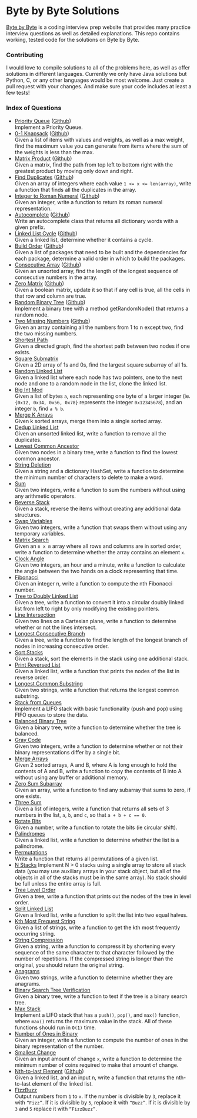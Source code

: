 # Byte by Byte Solutions
[Byte by Byte](http://www.byte-by-byte.com) is a coding interview prep website that provides many practice interview questions as well as detailed explanations. This repo contains working, tested code for the solutions on Byte by Byte.

### Contributing
I would love to compile solutions to all of the problems here, as well as offer solutions in different languages. Currently we only have Java solutions but Python, C, or any other languages would be most welcome. Just create a pull request with your changes. And make sure your code includes at least a few tests!

### Index of Questions
* [Priority Queue](http://www.byte-by-byte.com/priorityqueue/) ([Github](https://github.com/samgh/Byte-by-Byte-Solutions/blob/master/java/PriorityQueue.java))  
Implement a Priority Queue.
* [0-1 Knapsack](http://www.byte-by-byte.com/01knapsack/) ([Github](https://github.com/samgh/Byte-by-Byte-Solutions/blob/master/java/Knapsack.java))  
Given a list of items with values and weights, as well as a max weight, find the maximum value you can generate from items where the sum of the weights is less than the max.
* [Matrix Product](http://www.byte-by-byte.com/matrixproduct/) ([Github](https://github.com/samgh/Byte-by-Byte-Solutions/blob/master/java/MatrixProduct.java))  
Given a matrix, find the path from top left to bottom right with the greatest product by moving only down and right.
* [Find Duplicates](http://www.byte-by-byte.com/findduplicates/) ([Github](https://github.com/samgh/Byte-by-Byte-Solutions/blob/master/java/FindDuplicates.java))  
Given an array of integers where each value `1 <= x <= len(array)`, write a function that finds all the duplicates in the array.
* [Integer to Roman Numeral](http://www.byte-by-byte.com/inttoroman/) ([Github](https://github.com/samgh/Byte-by-Byte-Solutions/blob/master/java/IntToRoman.java))  
Given an integer, write a function to return its roman numeral representation.
* [Autocomplete](http://www.byte-by-byte.com/autocomplete/) ([Github](https://github.com/samgh/Byte-by-Byte-Solutions/blob/master/java/Autocomplete.java))  
Write an autocomplete class that returns all dictionary words with a given prefix.
* [Linked List Cycle](http://www.byte-by-byte.com/listcycles/) ([Github](https://github.com/samgh/Byte-by-Byte-Solutions/blob/master/java/LinkedListCycle.java))  
Given a linked list, determine whether it contains a cycle.
* [Build Order](http://www.byte-by-byte.com/buildorder/) ([Github](https://github.com/samgh/Byte-by-Byte-Solutions/blob/master/java/BuildOrder.java))  
Given a list of packages that need to be built and the dependencies for each package, determine a valid order in which to build the packages.
* [Consecutive Array](http://www.byte-by-byte.com/consecutivearray/) ([Github](https://github.com/samgh/Byte-by-Byte-Solutions/blob/master/java/ConsecutiveArray.java))  
Given an unsorted array, find the length of the longest sequence of consecutive numbers in the array.
* [Zero Matrix](http://www.byte-by-byte.com/zeromatrix/) ([Github](https://github.com/samgh/Byte-by-Byte-Solutions/blob/master/java/ZeroMatrix.java))  
Given a boolean matrix, update it so that if any cell is true, all the cells in that row and column are true.
* [Random Binary Tree](http://www.byte-by-byte.com/randombinarytree/) ([Github](https://github.com/samgh/Byte-by-Byte-Solutions/blob/master/java/RandomTree.java))  
Implement a binary tree with a method getRandomNode() that returns a random node.
* [Two Missing Numbers](http://www.byte-by-byte.com/twomissingnumbers/) ([Github](https://github.com/samgh/Byte-by-Byte-Solutions/blob/master/java/TwoMissingNumbers.java))  
Given an array containing all the numbers from 1 to n except two, find the two missing numbers.
* [Shortest Path](http://www.byte-by-byte.com/shortestpath/)  
Given a directed graph, find the shortest path between two nodes if one exists.
* [Square Submatrix](http://www.byte-by-byte.com/squaresubmatrix/)  
Given a 2D array of 1s and 0s, find the largest square subarray of all 1s.
* [Random Linked List](http://www.byte-by-byte.com/randomlinkedlist/)  
Given a linked list where each node has two pointers, one to the next node and one to a random node in the list, clone the linked list.
* [Big Int Mod](http://www.byte-by-byte.com/bigintmod/)  
Given a list of bytes `a`, each representing one byte of a larger integer (ie. `{0x12, 0x34, 0x56, 0x78}` represents the integer `0x12345678`), and an integer `b`, find `a % b`.
* [Merge K Arrays](http://www.byte-by-byte.com/mergekarrays/)  
Given k sorted arrays, merge them into a single sorted array.
* [Dedup Linked List](http://www.byte-by-byte.com/deduplinkedlist/)  
Given an unsorted linked list, write a function to remove all the duplicates.
* [Lowest Common Ancestor](http://www.byte-by-byte.com/lowestcommonancestor/)  
Given two nodes in a binary tree, write a function to find the lowest common ancestor.
* [String Deletion](http://www.byte-by-byte.com/stringdeletion/)  
Given a string and a dictionary HashSet, write a function to determine the minimum number of characters to delete to make a word.
* [Sum](http://www.byte-by-byte.com/sum/)  
Given two integers, write a function to sum the numbers without using any arithmetic operators.
* [Reverse Stack](http://www.byte-by-byte.com/reversestack/)  
Given a stack, reverse the items without creating any additional data structures.
* [Swap Variables](http://www.byte-by-byte.com/swapvariables/)  
Given two integers, write a function that swaps them without using any temporary variables.
* [Matrix Search](http://www.byte-by-byte.com/matrixsearch/)  
Given an `n x m` array where all rows and columns are in sorted order, write a function to determine whether the array contains an element `x`.
* [Clock Angle](http://www.byte-by-byte.com/clockangle/)  
Given two integers, an hour and a minute, write a function to calculate the angle between the two hands on a clock representing that time.
* [Fibonacci](http://www.byte-by-byte.com/fibonacci/)  
Given an integer n, write a function to compute the nth Fibonacci number.
* [Tree to Doubly Linked List](http://www.byte-by-byte.com/treetolist/)  
Given a tree, write a function to convert it into a circular doubly linked list from left to right by only modifying the existing pointers.
* [Line Intersection](http://www.byte-by-byte.com/lineintersection/)  
Given two lines on a Cartesian plane, write a function to determine whether or not the lines intersect.
* [Longest Consecutive Branch](http://www.byte-by-byte.com/longestbranch/)  
Given a tree, write a function to find the length of the longest branch of nodes in increasing consecutive order.
* [Sort Stacks](http://www.byte-by-byte.com/sortstacks/)  
Given a stack, sort the elements in the stack using one additional stack.
* [Print Reversed List](http://www.byte-by-byte.com/printreversedlist/)  
Given a linked list, write a function that prints the nodes of the list in reverse order.
* [Longest Common Substring](http://www.byte-by-byte.com/longestsubstring/)  
Given two strings, write a function that returns the longest common substring.
* [Stack from Queues](http://www.byte-by-byte.com/stackfromqueues/)  
Implement a LIFO stack with basic functionality (push and pop) using FIFO queues to store the data.
* [Balanced Binary Tree](http://www.byte-by-byte.com/balancedtree/)  
Given a binary tree, write a function to determine whether the tree is balanced.
* [Gray Code](http://www.byte-by-byte.com/graycode/)  
Given two integers, write a function to determine whether or not their binary representations differ by a single bit.
* [Merge Arrays](http://www.byte-by-byte.com/mergearrays/)  
Given 2 sorted arrays, A and B, where A is long enough to hold the contents of A and B, write a function to copy the contents of B into A without using any buffer or additional memory.
* [Zero Sum Subarray](http://www.byte-by-byte.com/zerosum/)  
Given an array, write a function to find any subarray that sums to zero, if one exists.
* [Three Sum](http://www.byte-by-byte.com/threesum/)  
Given a list of integers, write a function that returns all sets of 3 numbers in the list, `a`, `b`, and `c`, so that `a + b + c == 0`.
* [Rotate Bits](http://www.byte-by-byte.com/rotatebits/)  
Given a number, write a function to rotate the bits (ie circular shift).
* [Palindromes](http://www.byte-by-byte.com/palindromes/)  
Given a linked list, write a function to determine whether the list is a palindrome.
* [Permutations](http://www.byte-by-byte.com/permutations/)  
Write a function that returns all permutations of a given list.
* [N Stacks](http://www.byte-by-byte.com/nstacks/)
Implement N > 0 stacks using a single array to store all stack data (you may use auxiliary arrays in your stack object, but all of the objects in all of the stacks must be in the same array). No stack should be full unless the entire array is full.
* [Tree Level Order](http://www.byte-by-byte.com/treelevelorder/)  
Given a tree, write a function that prints out the nodes of the tree in level order.
* [Split Linked List](http://www.byte-by-byte.com/splitlinkedlist/)  
Given a linked list, write a function to split the list into two equal halves.
* [Kth Most Frequest String](http://www.byte-by-byte.com/kthmostfrequentstring/)  
Given a list of strings, write a function to get the kth most frequently occurring string.
* [String Compression](http://www.byte-by-byte.com/stringcompression/)  
Given a string, write a function to compress it by shortening every sequence of the same character to that character followed by the number of repetitions. If the compressed string is longer than the original, you should return the original string.
* [Anagrams](http://www.byte-by-byte.com/anagrams/)  
Given two strings, write a function to determine whether they are anagrams.
* [Binary Search Tree Verification](http://www.byte-by-byte.com/binarysearchtree/)  
Given a binary tree, write a function to test if the tree is a binary search tree.
* [Max Stack](http://www.byte-by-byte.com/maxstack/)  
Implement a LIFO stack that has a `push()`, `pop()`, and `max()` function, where `max()` returns the maximum value in the stack. All of these functions should run in `O(1)` time.
* [Number of Ones in Binary](http://www.byte-by-byte.com/onesinbinary/)  
Given an integer, write a function to compute the number of ones in the binary representation of the number.
* [Smallest Change](http://www.byte-by-byte.com/smallestchange/)  
Given an input amount of change `x`, write a function to determine the minimum number of coins required to make that amount of change.
* [Nth-to-last Element](http://www.byte-by-byte.com/nthtolastelement) ([Github](https://github.com/samgh/Byte-by-Byte-Solutions/blob/master/java/NthToLast.java))  
Given a linked list, and an input n, write a function that returns the nth-to-last element of the linked list.
* [FizzBuzz](http://www.byte-by-byte.com/fizzbuzz/)  
Output numbers from `1` to `x`. If the number is divisible by `3`, replace it with `“Fizz”`. If it is divisible by `5`, replace it with `“Buzz”`. If it is divisible by `3` and `5` replace it with `“FizzBuzz”`.